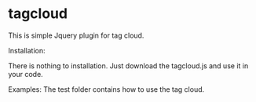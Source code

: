 # tagcloud

This is simple Jquery plugin for tag cloud. 

Installation:

There is nothing to installation. Just download the tagcloud.js and use it in your code. 

Examples:
The test folder contains how to use the tag cloud. 
